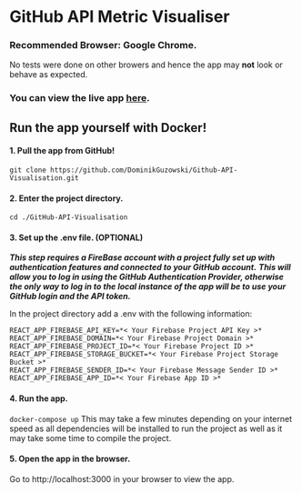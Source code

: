 # GitHub API Metric Visualiser

### Recommended Browser: Google Chrome. 
No tests were done on other browers and hence the app may **not** look or behave as expected.

### You can view the live app [here](https://github-api-metric-visualiser-dg.netlify.app/).

## Run the app yourself with Docker!

#### 1. Pull the app from GitHub!
```git clone https://github.com/DominikGuzowski/Github-API-Visualisation.git```

#### 2. Enter the project directory.
```cd ./GitHub-API-Visualisation```

#### 3. Set up the .env file. (OPTIONAL)
***This step requires a FireBase account with a project fully set up with authentication features and connected to your GitHub account.***
***This will allow you to log in using the GitHub Authentication Provider, otherwise the only way to log in to the local instance of the app will be to use your GitHub login and the API token.***

In the project directory add a .env with the following information:
```
REACT_APP_FIREBASE_API_KEY=*< Your Firebase Project API Key >*
REACT_APP_FIREBASE_DOMAIN=*< Your Firebase Project Domain >*
REACT_APP_FIREBASE_PROJECT_ID=*< Your Firebase Project ID >*
REACT_APP_FIREBASE_STORAGE_BUCKET=*< Your Firebase Project Storage Bucket >*
REACT_APP_FIREBASE_SENDER_ID=*< Your Firebase Message Sender ID >*
REACT_APP_FIREBASE_APP_ID=*< Your Firebase App ID >*
```
#### 4. Run the app.
```docker-compose up```
This may take a few minutes depending on your internet speed as all dependencies will be installed to run the project as well as it may take some time to compile the project.

#### 5. Open the app in the browser.
Go to http://localhost:3000 in your browser to view the app.